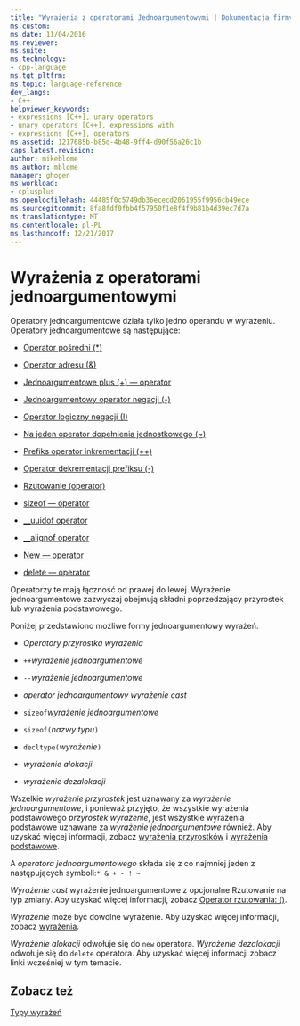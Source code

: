 ```yaml
---
title: "Wyrażenia z operatorami Jednoargumentowymi | Dokumentacja firmy Microsoft"
ms.custom: 
ms.date: 11/04/2016
ms.reviewer: 
ms.suite: 
ms.technology:
- cpp-language
ms.tgt_pltfrm: 
ms.topic: language-reference
dev_langs:
- C++
helpviewer_keywords:
- expressions [C++], unary operators
- unary operators [C++], expressions with
- expressions [C++], operators
ms.assetid: 1217685b-b85d-4b48-9ff4-d90f56a26c1b
caps.latest.revision: 
author: mikeblome
ms.author: mblome
manager: ghogen
ms.workload:
- cplusplus
ms.openlocfilehash: 44485f0c5749db36ececd2061955f9956cb49ece
ms.sourcegitcommit: 8fa8fdf0fbb4f57950f1e8f4f9b81b4d39ec7d7a
ms.translationtype: MT
ms.contentlocale: pl-PL
ms.lasthandoff: 12/21/2017
---
```

# <a name="expressions-with-unary-operators"></a>Wyrażenia z operatorami jednoargumentowymi
Operatory jednoargumentowe działa tylko jedno operandu w wyrażeniu. Operatory jednoargumentowe są następujące:  
  
-   [Operator pośredni (*)](../cpp/indirection-operator-star.md)  
  
-   [Operator adresu (&)](../cpp/address-of-operator-amp.md)  
  
-   [Jednoargumentowe plus (+) — operator](../cpp/unary-plus-and-negation-operators-plus-and.md)  
  
-   [Jednoargumentowy operator negacji (-)](../cpp/unary-plus-and-negation-operators-plus-and.md)  
  
-   [Operator logiczny negacji (!)](../cpp/logical-negation-operator-exclpt.md)  
  
-   [Na jeden operator dopełnienia jednostkowego (~)](../cpp/one-s-complement-operator-tilde.md)  
  
-   [Prefiks operator inkrementacji (++)](../cpp/prefix-increment-and-decrement-operators-increment-and-decrement.md)  
  
-   [Operator dekrementacji prefiksu (-)](../cpp/prefix-increment-and-decrement-operators-increment-and-decrement.md)  
  
-   [Rzutowanie (operator)](../cpp/cast-operator-parens.md)  
  
-   [sizeof — operator](../cpp/sizeof-operator.md)  
  
-   [__uuidof operator](../cpp/uuidof-operator.md)  
  
-   [__alignof operator](../cpp/alignof-operator.md)  
  
-   [New — operator](../cpp/new-operator-cpp.md)  
  
-   [delete — operator](../cpp/delete-operator-cpp.md)  
  
 Operatorzy te mają łączność od prawej do lewej. Wyrażenie jednoargumentowe zazwyczaj obejmują składni poprzedzający przyrostek lub wyrażenia podstawowego.  
  
 Poniżej przedstawiono możliwe formy jednoargumentowy wyrażeń.  
  
-   *Operatory przyrostka wyrażenia*  
  
-   `++`*wyrażenie jednoargumentowe*  
  
-   `--`*wyrażenie jednoargumentowe*  
  
-   *operator jednoargumentowy* *wyrażenie cast*  
  
-   `sizeof`*wyrażenie jednoargumentowe*  
  
-   `sizeof(`*nazwy typu*`)`  
  
-   `decltype(`*wyrażenie*`)`  
  
-   *wyrażenie alokacji*  
  
-   *wyrażenie dezalokacji*  
  
 Wszelkie *wyrażenie przyrostek* jest uznawany za *wyrażenie jednoargumentowe*, i ponieważ przyjęto, że wszystkie wyrażenia podstawowego *przyrostek wyrażenie*, jest wszystkie wyrażenia podstawowe uznawane za *wyrażenie jednoargumentowe* również. Aby uzyskać więcej informacji, zobacz [wyrażenia przyrostków](../cpp/postfix-expressions.md) i [wyrażenia podstawowe](../cpp/primary-expressions.md).  
  
 A *operatora jednoargumentowego* składa się z co najmniej jeden z następujących symboli:`* & + - ! ~`  
  
 *Wyrażenie cast* wyrażenie jednoargumentowe z opcjonalne Rzutowanie na typ zmiany. Aby uzyskać więcej informacji, zobacz [Operator rzutowania: ()](../cpp/cast-operator-parens.md).  
  
 *Wyrażenie* może być dowolne wyrażenie. Aby uzyskać więcej informacji, zobacz [wyrażenia](../cpp/expressions-cpp.md).  
  
 *Wyrażenie alokacji* odwołuje się do `new` operatora. *Wyrażenie dezalokacji* odwołuje się do `delete` operatora. Aby uzyskać więcej informacji zobacz linki wcześniej w tym temacie.  
  
## <a name="see-also"></a>Zobacz też  
 [Typy wyrażeń](../cpp/types-of-expressions.md)